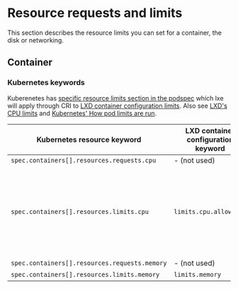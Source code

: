 # Resource requests and limits

This section describes the resource limits you can set for a container, the disk or networking.

## Container

### Kubernetes keywords

Kuberenetes has [specific resource limits section in the podspec](https://kubernetes.io/docs/concepts/configuration/manage-compute-resources-container/#resource-requests-and-limits-of-pod-and-container) which lxe will apply through CRI to [LXD container configuration limits](https://lxd.readthedocs.io/en/latest/containers/#keyvalue-configuration). Also see [LXD's CPU limits](https://lxd.readthedocs.io/en/latest/containers/#cpu-limits) and [Kubernetes' How pod limits are run](https://kubernetes.io/docs/concepts/configuration/manage-compute-resources-container/#how-pods-with-resource-limits-are-run).

| Kubernetes resource keyword                   | LXD container configuration keyword | Translation Notes                                                                                                       |
|-----------------------------------------------|-------------------------------------|-------------------------------------------------------------------------------------------------------------------------|
| `spec.containers[].resources.requests.cpu`    | - (not used)                        | [LXD issue](https://github.com/lxc/lxd/issues/6231)                                                                     |
| `spec.containers[].resources.limits.cpu`      | `limits.cpu.allowance`              | Translated into allowed cpu time usage. E.g. Kuberentes cpu limit of `1.5` or `1500m` cpu will result to `150ms/100ms`. |
| `spec.containers[].resources.requests.memory` | - (not used)                        | -                                                                                                                       |
| `spec.containers[].resources.limits.memory`   | `limits.memory`                     | -                                                                                                                       |
